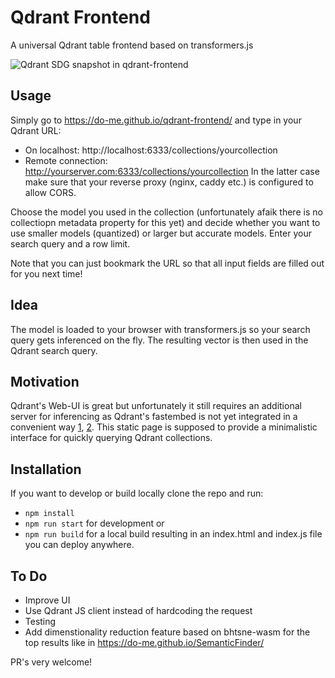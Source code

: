 # Qdrant Frontend
A universal Qdrant table frontend based on transformers.js

![Qdrant SDG snapshot in qdrant-frontend](https://github.com/do-me/qdrant-frontend/assets/47481567/92d58512-5aca-4b5d-a4f0-2708a20de871)

## Usage 
Simply go to https://do-me.github.io/qdrant-frontend/ and type in your Qdrant URL: 
- On localhost: http://localhost:6333/collections/yourcollection
- Remote connection: http://yourserver.com:6333/collections/yourcollection
In the latter case make sure that your reverse proxy (nginx, caddy etc.) is configured to allow CORS. 

Choose the model you used in the collection (unfortunately afaik there is no collectiopn metadata property for this yet) and decide whether you want to use smaller models (quantized) or larger but accurate models.
Enter your search query and a row limit.

Note that you can just bookmark the URL so that all input fields are filled out for you next time!

## Idea 
The model is loaded to your browser with transformers.js so your search query gets inferenced on the fly. The resulting vector is then used in the Qdrant search query.

## Motivation 
Qdrant's Web-UI is great but unfortunately it still requires an additional server for inferencing as Qdrant's fastembed is not yet integrated in a convenient way [1](https://github.com/qdrant/fastembed/discussions/117), [2](https://github.com/qdrant/qdrant-web-ui/issues/162). This static page is supposed to provide a minimalistic interface for quickly querying Qdrant collections. 

## Installation
If you want to develop or build locally clone the repo and run: 
- `npm install`
- `npm run start` for development or
- `npm run build` for a local build resulting in an index.html and index.js file you can deploy anywhere.

## To Do 
- Improve UI
- Use Qdrant JS client instead of hardcoding the request
- Testing
- Add dimenstionality reduction feature based on bhtsne-wasm for the top results like in https://do-me.github.io/SemanticFinder/

PR's very welcome!
